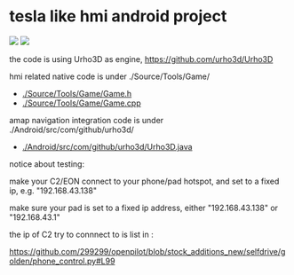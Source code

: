 # tesla like hmi android project

[![](https://img.youtube.com/vi/rxTK5McUPA4/0.jpg)](https://www.youtube.com/watch?v=rxTK5McUPA4)
[![](https://img.youtube.com/vi/ZYY_OpV-Kjs/0.jpg)](https://www.youtube.com/watch?v=ZYY_OpV-Kjs)


the code is using Urho3D as engine, https://github.com/urho3d/Urho3D

hmi related native code is under ./Source/Tools/Game/

* [./Source/Tools/Game/Game.h](./Source/Tools/Game/Game.h)
* [./Source/Tools/Game/Game.cpp](./Source/Tools/Game/Game.cpp)

amap navigation integration code is under ./Android/src/com/github/urho3d/

* [./Android/src/com/github/urho3d/Urho3D.java](./Android/src/com/github/urho3d/Urho3D.java)

notice about testing:

make your C2/EON connect to your phone/pad hotspot, and set to a fixed ip, e.g. "192.168.43.138"

make sure your pad is set to a fixed ip address, either "192.168.43.138" or "192.168.43.1"

the ip of C2 try to connnect to  is list in :

https://github.com/299299/openpilot/blob/stock_additions_new/selfdrive/golden/phone_control.py#L99


